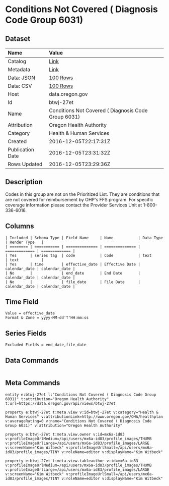 # Conditions Not Covered ( Diagnosis Code Group 6031)

## Dataset

| Name | Value |
| :--- | :---- |
| Catalog | [Link](https://catalog.data.gov/dataset/conditions-not-covered-diagnosis-code-group-6031) |
| Metadata | [Link](https://data.oregon.gov/api/views/btwj-27et) |
| Data: JSON | [100 Rows](https://data.oregon.gov/api/views/btwj-27et/rows.json?max_rows=100) |
| Data: CSV | [100 Rows](https://data.oregon.gov/api/views/btwj-27et/rows.csv?max_rows=100) |
| Host | data.oregon.gov |
| Id | btwj-27et |
| Name | Conditions Not Covered ( Diagnosis Code Group 6031) |
| Attribution | Oregon Health Authority |
| Category | Health & Human Services |
| Created | 2016-12-05T22:17:31Z |
| Publication Date | 2016-12-05T23:31:32Z |
| Rows Updated | 2016-12-05T23:29:36Z |

## Description

Codes in this group are not on the Prioritized List.  They are conditions that are not covered for reimbursement by OHP's FFS program. For specific coverage information please contact the Provider Services Unit at  1-800-336-6016.

## Columns

```ls
| Included | Schema Type | Field Name     | Name           | Data Type     | Render Type   |
| ======== | =========== | ============== | ============== | ============= | ============= |
| Yes      | series tag  | code           | Code           | text          | text          |
| Yes      | time        | effective_date | Effective Date | calendar_date | calendar_date |
| No       |             | end_date       | End Date       | calendar_date | calendar_date |
| No       |             | file_date      | File Date      | calendar_date | calendar_date |
```

## Time Field

```ls
Value = effective_date
Format & Zone = yyyy-MM-dd'T'HH:mm:ss
```

## Series Fields

```ls
Excluded Fields = end_date,file_date
```

## Data Commands

```ls
```

## Meta Commands

```ls
entity e:btwj-27et l:"Conditions Not Covered ( Diagnosis Code Group 6031)" t:attribution="Oregon Health Authority" t:url=https://data.oregon.gov/api/views/btwj-27et

property e:btwj-27et t:meta.view v:id=btwj-27et v:category="Health & Human Services" v:attributionLink=http://www.oregon.gov/OHA/healthplan v:averageRating=0 v:name="Conditions Not Covered ( Diagnosis Code Group 6031)" v:attribution="Oregon Health Authority"

property e:btwj-27et t:meta.view.owner v:id=mx6a-id83 v:profileImageUrlMedium=/api/users/mx6a-id83/profile_images/THUMB v:profileImageUrlLarge=/api/users/mx6a-id83/profile_images/LARGE v:screenName="Kim Witbeck" v:profileImageUrlSmall=/api/users/mx6a-id83/profile_images/TINY v:roleName=editor v:displayName="Kim Witbeck"

property e:btwj-27et t:meta.view.tableauthor v:id=mx6a-id83 v:profileImageUrlMedium=/api/users/mx6a-id83/profile_images/THUMB v:profileImageUrlLarge=/api/users/mx6a-id83/profile_images/LARGE v:screenName="Kim Witbeck" v:profileImageUrlSmall=/api/users/mx6a-id83/profile_images/TINY v:roleName=editor v:displayName="Kim Witbeck"
```